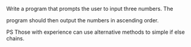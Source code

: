 Write a program that prompts the user to input three numbers. The

program should then output the numbers in ascending order.

PS Those with experience can use alternative methods to simple if else chains.